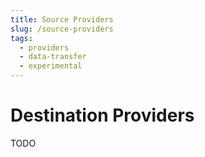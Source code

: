 ```yaml
---
title: Source Providers
slug: /source-providers
tags:
  - providers
  - data-transfer
  - experimental
---
```


# Destination Providers

TODO
